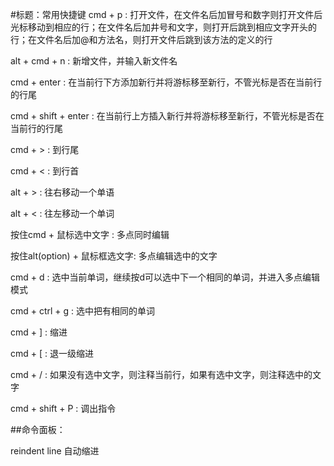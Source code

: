 #标题：常用快捷键
cmd + p : 打开文件，在文件名后加冒号和数字则打开文件后光标移动到相应的行；在文件名后加井号和文字，则打开后跳到相应文字开头的行；在文件名后加@和方法名，则打开文件后跳到该方法的定义的行

alt + cmd + n : 新增文件，并输入新文件名

cmd + enter : 在当前行下方添加新行并将游标移至新行，不管光标是否在当前行的行尾

cmd + shift + enter : 在当前行上方插入新行并将游标移至新行，不管光标是否在当前行的行尾

cmd + > : 到行尾

cmd + < : 到行首

alt + > : 往右移动一个单语

alt + < : 往左移动一个单词

按住cmd + 鼠标选中文字 : 多点同时编辑

按住alt(option) + 鼠标框选文字: 多点编辑选中的文字

cmd + d : 选中当前单词，继续按d可以选中下一个相同的单词，并进入多点编辑模式

cmd + ctrl + g : 选中把有相同的单词

cmd + ] : 缩进

cmd + [ : 退一级缩进

cmd + / : 如果没有选中文字，则注释当前行，如果有选中文字，则注释选中的文字

cmd + shift + P : 调出指令

##命令面板：

reindent line 自动缩进

